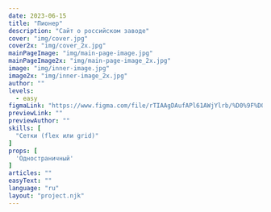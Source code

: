 ```yaml
---
date: 2023-06-15
title: "Пионер"
description: "Сайт о российском заводе"
cover: "img/cover.jpg"
cover2x: "img/cover_2x.jpg"
mainPageImage: "img/main-page-image.jpg"
mainPageImage2x: "img/main-page-image_2x.jpg"
image: "img/inner-image.jpg"
image2x: "img/inner-image_2x.jpg"
author: ""
levels:
  - easy
figmaLink: "https://www.figma.com/file/rTIAAgDAufAPl61AWjYlrb/%D0%9F%D0%B8%D0%BE%D0%BD%D0%B5%D1%80?type=design&node-id=0%3A1&t=b3RT1bbZuVZzaOfN-1"
previewLink: ""
previewAuthor: ""
skills: [
  "Сетки (flex или grid)"
]
props: [
  'Одностраничный'
]
articles: ""
easyText: ""
language: "ru"
layout: "project.njk"
---
```


